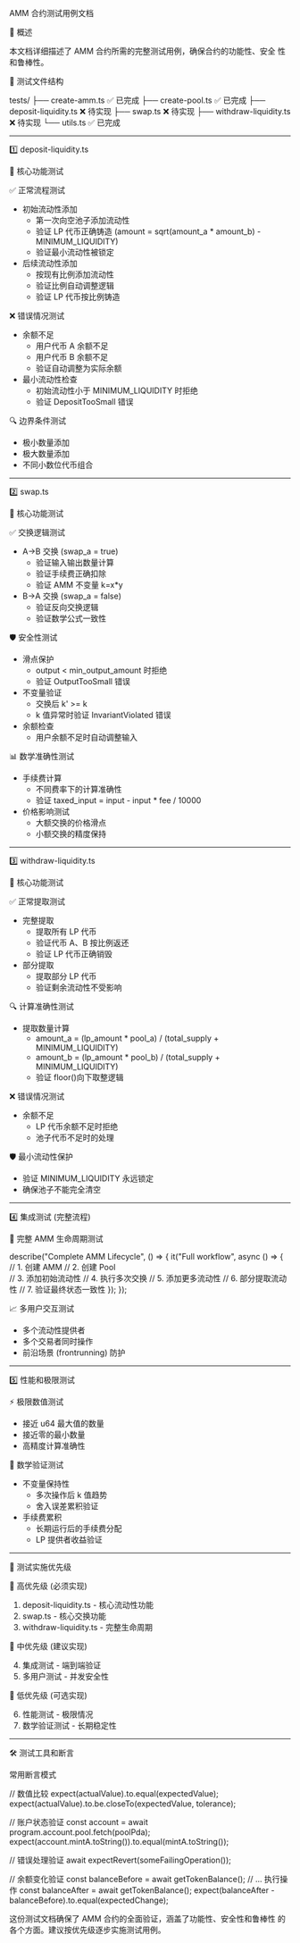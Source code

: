 AMM 合约测试用例文档

📖 概述

本文档详细描述了 AMM 合约所需的完整测试用例，确保合约的功能性、安全
性和鲁棒性。

🧪 测试文件结构

tests/
├── create-amm.ts ✅ 已完成
├── create-pool.ts ✅ 已完成
├── deposit-liquidity.ts ❌ 待实现
├── swap.ts ❌ 待实现
├── withdraw-liquidity.ts ❌ 待实现
└── utils.ts ✅ 已完成

---

1️⃣ deposit-liquidity.ts

🎯 核心功能测试

✅ 正常流程测试

- 初始流动性添加
  - 第一次向空池子添加流动性
  - 验证 LP 代币正确铸造 (amount = sqrt(amount_a \* amount_b) -
    MINIMUM_LIQUIDITY)
  - 验证最小流动性被锁定
- 后续流动性添加
  - 按现有比例添加流动性
  - 验证比例自动调整逻辑
  - 验证 LP 代币按比例铸造

❌ 错误情况测试

- 余额不足
  - 用户代币 A 余额不足
  - 用户代币 B 余额不足
  - 验证自动调整为实际余额
- 最小流动性检查
  - 初始流动性小于 MINIMUM_LIQUIDITY 时拒绝
  - 验证 DepositTooSmall 错误

🔍 边界条件测试

- 极小数量添加
- 极大数量添加
- 不同小数位代币组合

---

2️⃣ swap.ts

🎯 核心功能测试

✅ 交换逻辑测试

- A→B 交换 (swap_a = true)
  - 验证输入输出数量计算
  - 验证手续费正确扣除
  - 验证 AMM 不变量 k=x\*y
- B→A 交换 (swap_a = false)
  - 验证反向交换逻辑
  - 验证数学公式一致性

🛡️ 安全性测试

- 滑点保护
  - output < min_output_amount 时拒绝
  - 验证 OutputTooSmall 错误
- 不变量验证
  - 交换后 k' >= k
  - k 值异常时验证 InvariantViolated 错误
- 余额检查
  - 用户余额不足时自动调整输入

📊 数学准确性测试

- 手续费计算
  - 不同费率下的计算准确性
  - 验证 taxed_input = input - input \* fee / 10000
- 价格影响测试
  - 大额交换的价格滑点
  - 小额交换的精度保持

---

3️⃣ withdraw-liquidity.ts

🎯 核心功能测试

✅ 正常提取测试

- 完整提取
  - 提取所有 LP 代币
  - 验证代币 A、B 按比例返还
  - 验证 LP 代币正确销毁
- 部分提取
  - 提取部分 LP 代币
  - 验证剩余流动性不受影响

🔍 计算准确性测试

- 提取数量计算
  - amount_a = (lp_amount \* pool_a) / (total_supply +
    MINIMUM_LIQUIDITY)
  - amount_b = (lp_amount \* pool_b) / (total_supply +
    MINIMUM_LIQUIDITY)
  - 验证 floor()向下取整逻辑

❌ 错误情况测试

- 余额不足
  - LP 代币余额不足时拒绝
  - 池子代币不足时的处理

🛡️ 最小流动性保护

- 验证 MINIMUM_LIQUIDITY 永远锁定
- 确保池子不能完全清空

---

4️⃣ 集成测试 (完整流程)

🔄 完整 AMM 生命周期测试

describe("Complete AMM Lifecycle", () => {
it("Full workflow", async () => {
// 1. 创建 AMM
// 2. 创建 Pool  
 // 3. 添加初始流动性
// 4. 执行多次交换
// 5. 添加更多流动性
// 6. 部分提取流动性
// 7. 验证最终状态一致性
});
});

📈 多用户交互测试

- 多个流动性提供者
- 多个交易者同时操作
- 前沿场景 (frontrunning) 防护

---

5️⃣ 性能和极限测试

⚡ 极限数值测试

- 接近 u64 最大值的数量
- 接近零的最小数量
- 高精度计算准确性

🔢 数学验证测试

- 不变量保持性
  - 多次操作后 k 值趋势
  - 舍入误差累积验证
- 手续费累积
  - 长期运行后的手续费分配
  - LP 提供者收益验证

---

📝 测试实施优先级

🚨 高优先级 (必须实现)

1. deposit-liquidity.ts - 核心流动性功能
2. swap.ts - 核心交换功能
3. withdraw-liquidity.ts - 完整生命周期

🔸 中优先级 (建议实现)

4. 集成测试 - 端到端验证
5. 多用户测试 - 并发安全性

🔹 低优先级 (可选实现)

6. 性能测试 - 极限情况
7. 数学验证测试 - 长期稳定性

---

🛠️ 测试工具和断言

常用断言模式

// 数值比较
expect(actualValue).to.equal(expectedValue);
expect(actualValue).to.be.closeTo(expectedValue, tolerance);

// 账户状态验证
const account = await program.account.pool.fetch(poolPda);
expect(account.mintA.toString()).to.equal(mintA.toString());

// 错误处理验证
await expectRevert(someFailingOperation());

// 余额变化验证
const balanceBefore = await getTokenBalance();
// ... 执行操作
const balanceAfter = await getTokenBalance();
expect(balanceAfter - balanceBefore).to.equal(expectedChange);

这份测试文档确保了 AMM 合约的全面验证，涵盖了功能性、安全性和鲁棒性
的各个方面。建议按优先级逐步实施测试用例。
